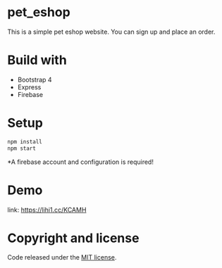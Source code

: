 # pet_eshop
This is a simple pet eshop website. You can sign up and place an order.

# Build with
* Bootstrap 4
* Express
* Firebase

# Setup
```bash
npm install 
npm start
```
*A firebase account and configuration is required!

# Demo
link: https://lihi1.cc/KCAMH

# Copyright and license
Code released under the [MIT license](https://github.com/a7711555/pet_eshop/blob/master/LICENSE).
